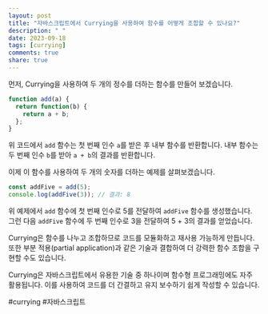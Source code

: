```yaml
---
layout: post
title: "자바스크립트에서 Currying을 사용하여 함수를 어떻게 조합할 수 있나요?"
description: " "
date: 2023-09-18
tags: [currying]
comments: true
share: true
---
```


먼저, Currying을 사용하여 두 개의 정수를 더하는 함수를 만들어 보겠습니다.

```javascript
function add(a) {
  return function(b) {
    return a + b;
  };
}
```

위 코드에서 `add` 함수는 첫 번째 인수 `a`를 받은 후 내부 함수를 반환합니다. 내부 함수는 두 번째 인수 `b`를 받아 `a + b`의 결과를 반환합니다.

이제 이 함수를 사용하여 두 개의 숫자를 더하는 예제를 살펴보겠습니다.

```javascript
const addFive = add(5);
console.log(addFive(3)); // 결과: 8
```

위 예제에서 `add` 함수에 첫 번째 인수로 5를 전달하여 `addFive` 함수를 생성했습니다. 그런 다음 `addFive` 함수에 두 번째 인수로 3을 전달하여 5 + 3의 결과를 얻었습니다.

Currying은 함수를 나누고 조합하므로 코드를 모듈화하고 재사용 가능하게 만듭니다. 또한 부분 적용(partial application)과 같은 기술과 결합하여 더 강력한 함수 조합을 구현할 수도 있습니다.

Currying은 자바스크립트에서 유용한 기술 중 하나이며 함수형 프로그래밍에도 자주 활용됩니다. 이를 사용하여 코드를 더 간결하고 유지 보수하기 쉽게 작성할 수 있습니다.

#currying #자바스크립트